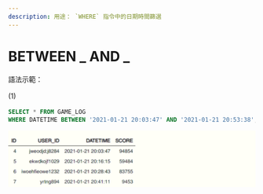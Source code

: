 ```yaml
---
description: 用途： `WHERE` 指令中的日期時間篩選
---
```


# BETWEEN \_ AND \_

語法示範：

\(1\)　

```sql
SELECT * FROM GAME_LOG
WHERE DATETIME BETWEEN '2021-01-21 20:03:47' AND '2021-01-21 20:53:38';
```

![](../.gitbook/assets/image%20%289%29.png)



